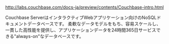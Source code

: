 http://labs.couchbase.com/docs-ja/preview/contents/Couchbase-intro.html

Couchbase ServerはインタラクティブWebアプリケーション向けのNoSQLドキュメントデータベースです。 柔軟なデータモデルをもち、容易スケールし、一貫した高性能を提供し、アプリケーションデータを24時間365日サービスできる"always-on"なデータベースです。
